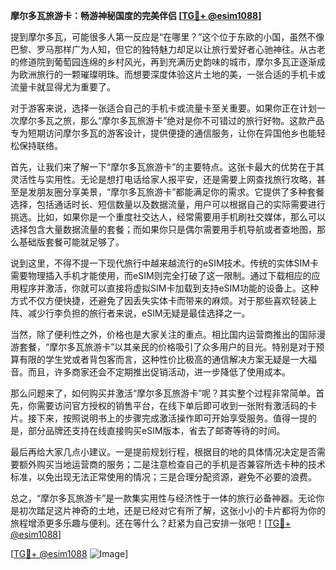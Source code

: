 **摩尔多瓦旅游卡：畅游神秘国度的完美伴侣 [[TG💪+ @esim1088](https://t.me/s/esim1088)]**

提到摩尔多瓦，可能很多人第一反应是“在哪里？”这个位于东欧的小国，虽然不像巴黎、罗马那样广为人知，但它的独特魅力却足以让旅行爱好者心驰神往。从古老的修道院到葡萄园连绵的乡村风光，再到充满历史韵味的城市，摩尔多瓦正逐渐成为欧洲旅行的一颗璀璨明珠。而想要深度体验这片土地的美，一张合适的手机卡或流量卡就显得尤为重要了。

对于游客来说，选择一张适合自己的手机卡或流量卡至关重要。如果你正在计划一次摩尔多瓦之旅，那么“摩尔多瓦旅游卡”绝对是你不可错过的旅行好物。这款产品专为短期访问摩尔多瓦的游客设计，提供便捷的通信服务，让你在异国他乡也能轻松保持联络。

首先，让我们来了解一下“摩尔多瓦旅游卡”的主要特点。这张卡最大的优势在于其灵活性与实用性。无论是想打电话给家人报平安，还是需要上网查找旅行攻略，甚至是发朋友圈分享美景，“摩尔多瓦旅游卡”都能满足你的需求。它提供了多种套餐选择，包括通话时长、短信数量以及数据流量，用户可以根据自己的实际需要进行挑选。比如，如果你是一个重度社交达人，经常需要用手机刷社交媒体，那么可以选择包含大量数据流量的套餐；而如果你只是偶尔需要用手机导航或者查地图，那么基础版套餐可能就足够了。

说到这里，不得不提一下现代旅行中越来越流行的eSIM技术。传统的实体SIM卡需要物理插入手机才能使用，而eSIM则完全打破了这一限制。通过下载相应的应用程序并激活，你就可以直接将虚拟SIM卡加载到支持eSIM功能的设备上。这种方式不仅方便快捷，还避免了因丢失实体卡而带来的麻烦。对于那些喜欢轻装上阵、减少行李负担的旅行者来说，eSIM无疑是最佳选择之一。

当然，除了便利性之外，价格也是大家关注的重点。相比国内运营商推出的国际漫游套餐，“摩尔多瓦旅游卡”以其亲民的价格吸引了众多用户的目光。特别是对于预算有限的学生党或者背包客而言，这种性价比极高的通信解决方案无疑是一大福音。而且，许多商家还会不定期推出促销活动，进一步降低了使用成本。

那么问题来了，如何购买并激活“摩尔多瓦旅游卡”呢？其实整个过程非常简单。首先，你需要访问官方授权的销售平台，在线下单后即可收到一张附有激活码的卡片。接下来，按照说明书上的步骤完成激活操作即可开始享受服务。值得一提的是，部分品牌还支持在线直接购买eSIM版本，省去了邮寄等待的时间。

最后再给大家几点小建议。一是提前规划行程，根据目的地的具体情况决定是否需要额外购买当地运营商的服务；二是注意检查自己的手机是否兼容所选卡种的技术标准，以免出现无法正常使用的情况；三是合理分配资源，避免不必要的浪费。

总之，“摩尔多瓦旅游卡”是一款集实用性与经济性于一体的旅行必备神器。无论你是初次踏足这片神奇的土地，还是已经对它有所了解，这张小小的卡片都将为你的旅程增添更多乐趣与便利。还在等什么？赶紧为自己安排一张吧！[[TG💪+ @esim1088](https://t.me/s/esim1088)]

[[TG💪+ @esim1088](https://t.me/s/esim1088) ![Image](https://i.postimg.cc/4NQfJmqS/Snipaste-2025-05-13-00-14-12.png)]